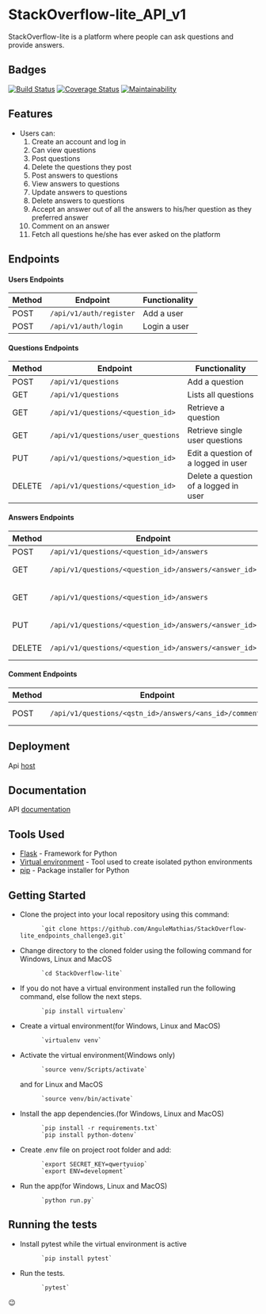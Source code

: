 # StackOverflow-lite_API_v1
StackOverflow-lite is a platform where people can ask questions and provide answers.

## Badges
[![Build Status](https://travis-ci.org/AnguleMathias/StackOverflow-lite_endpoints_challenge3.svg?branch=develop)](https://travis-ci.org/AnguleMathias/StackOverflow-lite_endpoints_challenge3)
[![Coverage Status](https://coveralls.io/repos/github/AnguleMathias/StackOverflow-lite_endpoints_challenge3/badge.svg?branch=develop)](https://coveralls.io/github/AnguleMathias/StackOverflow-lite_endpoints_challenge3?branch=develop)
[![Maintainability](https://api.codeclimate.com/v1/badges/7038ca41e9952afc5ece/maintainability)](https://codeclimate.com/github/AnguleMathias/StackOverflow-lite_endpoints_challenge3/maintainability)


## Features

* Users can: 
    1. Create an account and log in
    2. Can view questions
    3. Post questions
    4. Delete the questions they post
    5. Post answers to questions
    6. View answers to questions
    7. Update answers to questions
    8. Delete answers to questions
    9. Accept an answer out of all the answers to his/her question as they preferred answer
    10. Comment on an answer
    11. Fetch all questions he/she has ever asked on the platform

## Endpoints

#### Users Endpoints

Method | Endpoint | Functionality
--- | --- | ---
POST | `/api/v1/auth/register` | Add a user
POST | `/api/v1/auth/login` | Login a user

#### Questions Endpoints

Method | Endpoint | Functionality
--- | --- | ---
POST | `/api/v1/questions` | Add a question
GET | `/api/v1/questions` | Lists all questions
GET | `/api/v1/questions/<question_id>` | Retrieve a question
GET | `/api/v1/questions/user_questions` | Retrieve single user questions
PUT | `/api/v1/questions/>question_id>` | Edit a question of a logged in user
DELETE | `/api/v1/questions/<question_id>` | Delete a question of a logged in user

#### Answers Endpoints

Method | Endpoint | Functionality
--- | --- | ---
POST | `/api/v1/questions/<question_id>/answers` | Add answer
GET | `/api/v1/questions/<question_id>/answers/<answer_id>` | View an answer
GET | `/api/v1/questions/<question_id>/answers` | View all answers to a question
PUT | `/api/v1/questions/<question_id>/answers/<answer_id>` | Update an answer 
DELETE | `/api/v1/questions/<question_id>/answers/<answer_id>` | Delete an answer
                             


#### Comment Endpoints

Method | Endpoint | Functionality
--- | --- | ---
POST | `/api/v1/questions/<qstn_id>/answers/<ans_id>/comments` | Add a comment

## Deployment
Api [host](https://stack-overflow-lite-angule.herokuapp.com/api/v1/questions)

## Documentation
API [documentation](https://stackoverflowliteapiv11.docs.apiary.io)

## Tools Used

* [Flask](http://flask.pocoo.org/) - Framework for Python
* [Virtual environment](https://virtualenv.pypa.io/en/stable/) - Tool used to create isolated python environments
* [pip](https://pip.pypa.io/en/stable/) - Package installer for Python


## Getting Started


* Clone the project into your local repository using this command:

            `git clone https://github.com/AnguleMathias/StackOverflow-lite_endpoints_challenge3.git`

* Change directory to the cloned folder using the following command for Windows, Linux and MacOS

            `cd StackOverflow-lite`

* If you do not have a virtual environment installed run the following command, else follow the next steps.

            `pip install virtualenv`
            
* Create a virtual environment(for Windows, Linux and MacOS)

            `virtualenv venv`

* Activate the virtual environment(Windows only)

            `source venv/Scripts/activate`

     and for Linux and MacOS

            `source venv/bin/activate`

* Install the app dependencies.(for Windows, Linux and MacOS)

            `pip install -r requirements.txt`
            `pip install python-dotenv`
            
* Create .env file on project root folder and add:

            `export SECRET_KEY=qwertyuiop`
            `export ENV=development`
          

* Run the app(for Windows, Linux and MacOS)

            `python run.py`


## Running the tests

* Install pytest while the virtual environment is active

            `pip install pytest`

* Run the tests.

            `pytest`

:wink:
